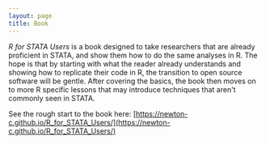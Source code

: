 ```yaml
---
layout: page
title: Book
---
```


*R for STATA Users* is a book designed to take researchers that are already proficient in STATA, and show them how to do the same analyses in R. The hope is that by starting with what the reader already understands and showing how to replicate their code in R, the transition to open source software will be gentle. After covering the basics, the book then moves on to more R specific lessons that may introduce techniques that aren't commonly seen in STATA.

See the rough start to the book here: [https://newton-c.github.io/R_for_STATA_Users/](https://newton-c.github.io/R_for_STATA_Users/)
